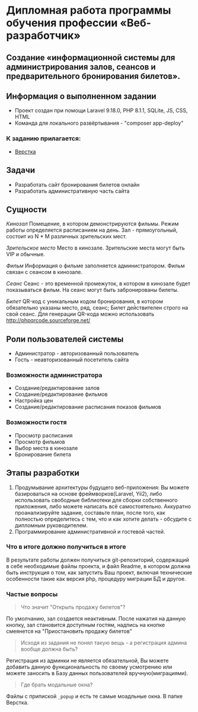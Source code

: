 # Дипломная работа программы обучения профессии «Веб-разработчик»

## Создание «информационной системы для администрирования залов, сеансов и предварительного бронирования билетов».

## Информация о выполненном задании
* Проект создан при помощи Laravel 9.18.0, PHP 8.1.1, SQLite, JS, CSS, HTML
* Команда для локального развёртывания - "composer app-deploy"

### К заданию прилагается:
* [Верстка](http://fs.sdew.ru/)

## Задачи
* Разработать сайт бронирования билетов онлайн
* Разработать административную часть сайта

## Сущности
*Кинозал*
Помещение, в котором демонстрируются фильмы. Режим работы определяется расписанием на день. Зал - прямоугольный, состоит из N * M различных зрительских мест.

*Зрительское место*
Место в кинозале. Зрительские места могут быть VIP и обычные.

*Фильм*
Информация о фильме заполняется администратором. Фильм связан с сеансом в кинозале.

*Сеанс*
Сеанс - это временной промежуток, в котором в кинозале будет показываться фильм. На сеанс могут быть забронированы билеты.

*Билет*
QR-код c уникальным кодом бронирования, в котором обязательно указаны место, ряд, сеанс; Билет действителен строго на свой сеанс. Для генерации QR-кода можно использовать http://phpqrcode.sourceforge.net/

## Роли пользователей системы
* Администратор - авторизованный пользователь
* Гость - неавторизованный посетитель сайта

### Возможности администратора
* Создание/редактирование залов
* Создание/редактирование фильмов
* Настройка цен
* Создание/редактирование расписания показов фильмов

### Возможности гостя
* Просмотр расписания
* Просмотр фильмов
* Выбор места в кинозале
* Бронирование билета

## Этапы разработки
1. Продумывание архитектуры будущего веб-приложения: Вы можете базироваться на основе фреймворков(Laravel, Yii2), либо использовать свободные библиотеки для сборки собственного приложения, либо можете написать всё самостоятельно. Аккуратно проанализируйте задание, составьте план, после того, как полностью определитесь с тем, что и как хотите делать - обсудите с дипломным руководителем.
1. Программирование административной и гостевой частей.

### Что в итоге должно получиться в итоге
В результате работы должен получиться git-репозиторий, содержащий в себе необходимые файлы проекта, и файл Readme, в котором должна быть инструкция о том, как запустить Ваш проект, включая технические особенности такие как версия php, процедуру миграции БД и другое.


### Частые вопросы
> Что значит "Открыть продажу билетов"?

По умолчанию, зал создается неактивным. После нажатия на данную кнопку, зал становится доступным гостям, надпись на кнопке смеянется на "Приостановить продажу билетов"

> Исходя из задания не понял такую вещь - а регистрация админа вообще должна быть?

Регистрация из админки не является обязательной, Вы можете добавить данную функциональность по своему усмотрению или можете заносить в Базу данных пользователей вручную(миграциями).

> Где брать модальные окна?

Файлы с припиской `_popup` и есть те самые моадльные окна. В папке Верстка.
